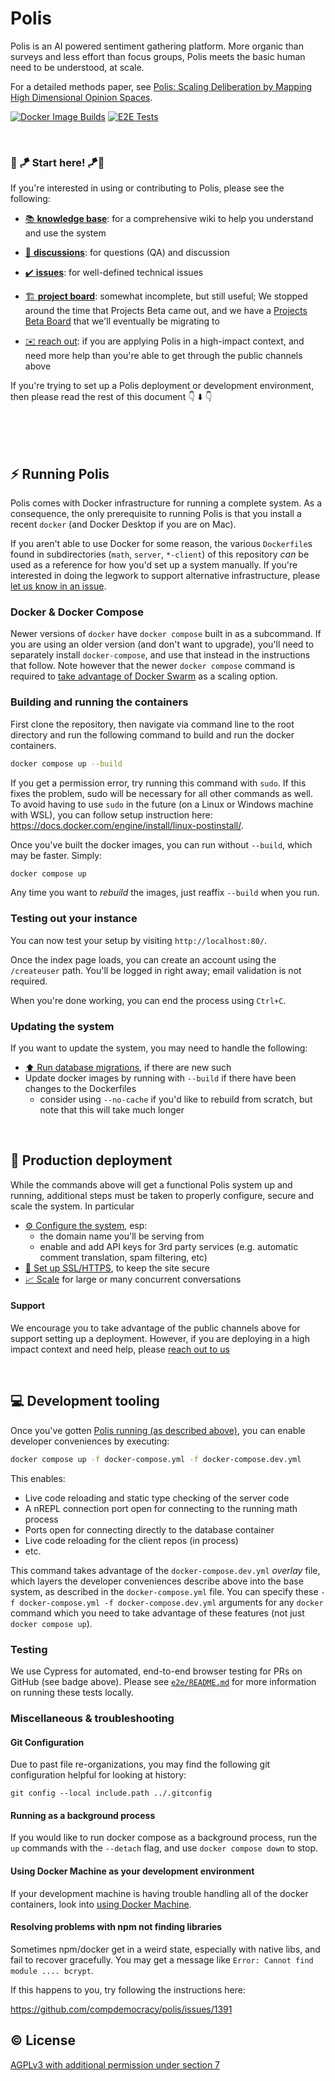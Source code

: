 # Polis

Polis is an AI powered sentiment gathering platform. More organic than surveys and less effort than focus groups, Polis meets the basic human need to be understood, at scale.

For a detailed methods paper, see [Polis: Scaling Deliberation by Mapping High Dimensional Opinion Spaces][methods-paper].

   [methods-paper]: https://www.e-revistes.uji.es/index.php/recerca/article/view/5516/6558

<!-- Changes to badge text in URLs below, require changes to "name" value in .github/workflows/*.yml -->
[![Docker Image Builds](https://github.com/compdemocracy/polis/workflows/Docker%20image%20builds/badge.svg)][docker-image-builds]
[![E2E Tests](https://github.com/compdemocracy/polis/workflows/E2E%20Tests/badge.svg)][e2e-tests]

   [docker-image-builds]: https://hub.docker.com/u/compdem
   [e2e-tests]: https://github.com/compdemocracy/polis/actions?query=workflow%3A%22E2E+Tests%22

<br/>


### 🎈 🪁 Start here! 🪁🎈

If you're interested in using or contributing to Polis, please see the following:
- [📚 **knowledge base**][knowledge-base]: for a comprehensive wiki to help you understand and use the system
- [💬 **discussions**][discussions]: for questions (QA) and discussion
- [✔️ **issues**][issues]: for well-defined technical issues
- [🏗️ **project board**][board]: somewhat incomplete, but still useful; We stopped around the time that Projects Beta came out, and we have a [Projects Beta Board][beta-board] that we'll eventually be migrating to
- [✉️ reach out][hello]: if you are applying Polis in a high-impact context, and need more help than you're able to get through the public channels above

   [knowledge-base]: https://compdemocracy.org/Welcome
   [issues]: https://github.com/compdemocracy/polis/issues
   [board]: https://github.com/compdemocracy/polis/projects/1
   [beta-board]: https://github.com/compdemocracy/polis/projects/1
   [contributing]: /CONTRIBUTING.md#how-we-work
   [discussions]: https://github.com/compdemocracy/polis/discussions
   [hello]: mailto:hello@compdemocracy.org

If you're trying to set up a Polis deployment or development environment, then please read the rest of this document 👇 ⬇️ 👇



</br></br></br>



## ⚡ Running Polis

Polis comes with Docker infrastructure for running a complete system.
As a consequence, the only prerequisite to running Polis is that you install a recent `docker` (and Docker Desktop if you are on Mac).

If you aren't able to use Docker for some reason, the various `Dockerfile`s found in subdirectories (`math`, `server`, `*-client`) of this repository _can_ be used as a reference for how you'd set up a system manually.
If you're interested in doing the legwork to support alternative infrastructure, please [let us know in an issue](https://github.com/compdemocracy.org/issues).

### Docker & Docker Compose

Newer versions of `docker` have `docker compose` built in as a subcommand.
If you are using an older version (and don't want to upgrade), you'll need to separately install `docker-compose`, and use that instead in the instructions that follow.
Note however that the newer `docker compose` command is required to [take advantage of Docker Swarm](/docs/scaling#docker-compose-over-docker-swarm) as a scaling option.

### Building and running the containers

First clone the repository, then navigate via command line to the root directory and run the following command to build and run the docker containers.

```sh
docker compose up --build
```

If you get a permission error, try running this command with `sudo`.
If this fixes the problem, sudo will be necessary for all other commands as well.
To avoid having to use `sudo` in the future (on a Linux or Windows machine with WSL), you can follow setup instruction here: <https://docs.docker.com/engine/install/linux-postinstall/>.

Once you've built the docker images, you can run without `--build`, which may be faster.
Simply:

```sh
docker compose up
```

Any time you want to _rebuild_ the images, just reaffix `--build` when you run.

### Testing out your instance

You can now test your setup by visiting `http://localhost:80/`.

Once the index page loads, you can create an account using the `/createuser` path.
You'll be logged in right away; email validation is not required.

When you're done working, you can end the process using `Ctrl+C`.

### Updating the system

If you want to update the system, you may need to handle the following:
* [⬆️ Run database migrations](docs/migrations.md), if there are new such
* Update docker images by running with `--build` if there have been changes to the Dockerfiles
  * consider using `--no-cache` if you'd like to rebuild from scratch, but note that this will take much longer



</br>

## 🚀 Production deployment

While the commands above will get a functional Polis system up and running, additional steps must be taken to properly configure, secure and scale the system.
In particular

* [⚙️ Configure the system](docs/configuration.md), esp:
  * the domain name you'll be serving from
  * enable and add API keys for 3rd party services (e.g. automatic comment translation, spam filtering, etc)
* [🔏 Set up SSL/HTTPS](docs/ssl.md), to keep the site secure
* [📈 Scale](docs/scaling.md) for large or many concurrent conversations

#### Support

We encourage you to take advantage of the public channels above for support setting up a deployment.
However, if you are deploying in a high impact context and need help, please [reach out to us][hello]

</br>



## 💻 Development tooling

Once you've gotten [Polis running (as described above)](#-running-polis), you can enable developer conveniences by executing:

```bash
docker compose up -f docker-compose.yml -f docker-compose.dev.yml
```

This enables:
* Live code reloading and static type checking of the server code
* A nREPL connection port open for connecting to the running math process
* Ports open for connecting directly to the database container
* Live code reloading for the client repos (in process)
* etc.

This command takes advantage of the `docker-compose.dev.yml` _overlay_ file, which layers the developer conveniences describe above into the base system, as described in the `docker-compose.yml` file.
You can specify these `-f docker-compose.yml -f docker-compose.dev.yml` arguments for any `docker` command which you need to take advantage of these features (not just `docker compose up`).

### Testing

We use Cypress for automated, end-to-end browser testing for PRs on GitHub (see badge above).
Please see [`e2e/README.md`](/e2e/README.md) for more information on running these tests locally.

### Miscellaneous & troubleshooting

#### Git Configuration

Due to past file re-organizations, you may find the following git configuration helpful for looking at history:

```
git config --local include.path ../.gitconfig
```

#### Running as a background process

If you would like to run docker compose as a background process, run the `up` commands with the `--detach` flag, and use `docker compose down` to stop.

#### Using Docker Machine as your development environment

If your development machine is having trouble handling all of the docker containers, look into [using Docker Machine](/docs/docker-machine.md).

#### Resolving problems with npm not finding libraries

Sometimes npm/docker get in a weird state, especially with native libs, and fail to recover gracefully.
You may get a message like `Error: Cannot find module .... bcrypt`.

If this happens to you, try following the instructions here: 

https://github.com/compdemocracy/polis/issues/1391


## ©️  License

[AGPLv3 with additional permission under section 7](/LICENSE)
